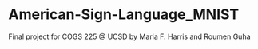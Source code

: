 # American-Sign-Language_MNIST
 Final project for COGS 225 @ UCSD by Maria F. Harris and Roumen Guha
